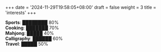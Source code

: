 +++
date = '2024-11-29T19:58:05+08:00'
draft = false
weight = 3
title = 'interests'
+++

**Sports**: ████████ 80%  
**Cooking**: ███████ 70%  
**Mahjong**: █████ 40%  
**Calligraphy**: ██████ 60%  
**Travel**: █████ 50%
